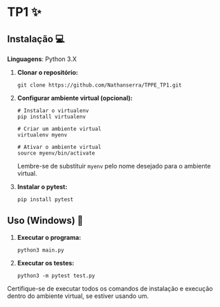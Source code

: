 # TP1 ✨

## Instalação 💻

**Linguagens**: Python 3.X

1. **Clonar o repositório:**
   ```shell
   git clone https://github.com/Nathanserra/TPPE_TP1.git
   ```

2. **Configurar ambiente virtual (opcional):**
   ```shell
   # Instalar o virtualenv
   pip install virtualenv

   # Criar um ambiente virtual
   virtualenv myenv

   # Ativar o ambiente virtual
   source myenv/bin/activate
   ```

   Lembre-se de substituir `myenv` pelo nome desejado para o ambiente virtual.


4. **Instalar o pytest:**
   ```shell
   pip install pytest
   ```

## Uso (Windows) 🚀

1. **Executar o programa:**
   ```shell
   python3 main.py
   ```

2. **Executar os testes:**
   ```shell
   python3 -m pytest test.py
   ```

Certifique-se de executar todos os comandos de instalação e execução dentro do ambiente virtual, se estiver usando um.

